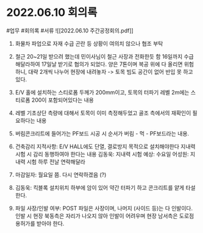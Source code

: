 # 2022.06.10 회의록
#업무 #회의록 #서류 
![[2022.06.10 주간공정회의.pdf]]

1. 화물차 파업으로 자재 수급 곤란 등 상황이 여의치 않으나 협조 부탁
2. 철근 20~21일 받으려 했는데 민이사님이 철근 사장과 전화한듯 함
   16일까지 수급해달라하여 17일날 받기로 협의가 되었다.
   양은 7톤이며 복공 위에 다 올리면 위험하니, 대략 2개씩 나누어 현장에 내려놓자
   -> 토목 빔도 공간이 없어 반입 못 하고 있다.

3. E/V 홀에 설치하는 스티로폼 두께가 200mm이고, 토목의 터파기 레벨 2m에는 스티로폼 200이 포함되어있다는 내용
4. 레벨 기초상단 측량에 대해서 토목이 이미 측정해두었고 골조 측에서의 재확인이 필요하다는 내용
5. 버림콘크리트에 들어가는 PF보드 시공 시 순서가 버림 - 먹 - PF보드라는 내용.
6. 건축감리 지적사항: E/V HALL에도 단열, 결로방지 목적으로 설치해야한다
   지내력 시험 시 감리 동행하여야 한다는 내용
   김동욱: 지내력 시험 예상: 수요일
   어성원: 지내력 시험 하루 전날 연락해달라
 7. 마감일자: 월요일 쯤. 다시 연락하겠음 (?)
 8. 김동욱: 킥블록 설치위치 하부에 암이 있어 약간 터파기 하고 콘크리트를 얕게 타설한다. 
 9. 파일 사장/인발 여부: POST 파일은 사장이며, 나머지 (사이드 등)는 다 인발이다.
    인발 시 현장 북동측은 자리가 나오지 않아 인발이 어려우며 현장 남서측은 도로점용허가를 받아야 한다.
